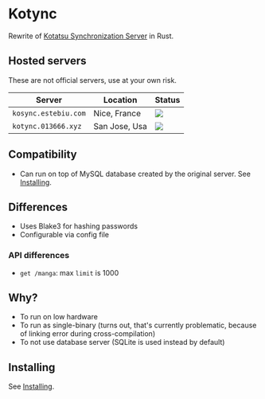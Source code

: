 # Kotync

Rewrite of [Kotatsu Synchronization Server](https://github.com/KotatsuApp/kotatsu-syncserver) in Rust.

## Hosted servers

These are not official servers, use at your own risk.

|Server|Location|Status|
|-|-|-|
|`kosync.estebiu.com`|Nice, France|![](https://img.shields.io/website?url=https%3A%2F%2Fkosync.estebiu.com&label=sync)|
|`kotync.013666.xyz`|San Jose, Usa|![](https://img.shields.io/website?url=https%3A%2F%2Fkotync.013666.xyz&label=sync)|

## Compatibility

- Can run on top of MySQL database created by the original server. See [Installing](/docs/install.md).

## Differences

- Uses Blake3 for hashing passwords
- Configurable via config file

### API differences

- `get /manga`: max `limit` is 1000

## Why?

- To run on low hardware
- To run as single-binary (turns out, that's currently problematic, because of linking error during cross-compilation)
- To not use database server (SQLite is used instead by default)

## Installing

See [Installing](/docs/install.md).
